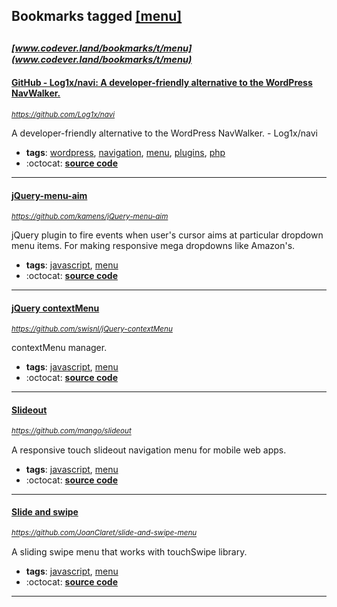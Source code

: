 ## Bookmarks tagged [[menu]](https://www.codever.land/search?q=[menu])

_<sup><sup>[www.codever.land/bookmarks/t/menu](www.codever.land/bookmarks/t/menu)</sup></sup>_
---
#### [GitHub - Log1x/navi: A developer-friendly alternative to the WordPress NavWalker.](https://github.com/Log1x/navi)
_<sup>https://github.com/Log1x/navi</sup>_

A developer-friendly alternative to the WordPress NavWalker. - Log1x/navi
* **tags**: [wordpress](../tagged/wordpress.md), [navigation](../tagged/navigation.md), [menu](../tagged/menu.md), [plugins](../tagged/plugins.md), [php](../tagged/php.md)
* :octocat: **[source code](https://github.com/Log1x/navi)**
---
#### [jQuery-menu-aim](https://github.com/kamens/jQuery-menu-aim)
_<sup>https://github.com/kamens/jQuery-menu-aim</sup>_

jQuery plugin to fire events when user's cursor aims at particular dropdown menu items. For making responsive mega dropdowns like Amazon's.
* **tags**: [javascript](../tagged/javascript.md), [menu](../tagged/menu.md)
* :octocat: **[source code](https://github.com/kamens/jQuery-menu-aim)**
---
#### [jQuery contextMenu](https://github.com/swisnl/jQuery-contextMenu)
_<sup>https://github.com/swisnl/jQuery-contextMenu</sup>_

contextMenu manager.
* **tags**: [javascript](../tagged/javascript.md), [menu](../tagged/menu.md)
* :octocat: **[source code](https://github.com/swisnl/jQuery-contextMenu)**
---
#### [Slideout](https://github.com/mango/slideout)
_<sup>https://github.com/mango/slideout</sup>_

A responsive touch slideout navigation menu for mobile web apps.
* **tags**: [javascript](../tagged/javascript.md), [menu](../tagged/menu.md)
* :octocat: **[source code](https://github.com/mango/slideout)**
---
#### [Slide and swipe](https://github.com/JoanClaret/slide-and-swipe-menu)
_<sup>https://github.com/JoanClaret/slide-and-swipe-menu</sup>_

A sliding swipe menu that works with touchSwipe library.
* **tags**: [javascript](../tagged/javascript.md), [menu](../tagged/menu.md)
* :octocat: **[source code](https://github.com/JoanClaret/slide-and-swipe-menu)**
---
